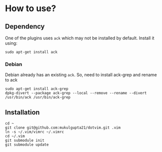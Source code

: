 # How to use?

## Dependency
One of the plugins uses `ack` which may not be installed by default.
Install it using:
```
sudo apt-get install ack
```

### Debian
Debian already has an existing `ack`. So, need to install ack-grep and rename to ack
```
sudo apt-get install ack-grep
dpkg-divert --package ack-grep --local --remove --rename --divert /usr/bin/ack /usr/bin/ack-grep
```

## Installation
```
cd ~
git clone git@github.com:mukulgupta21/dotvim.git .vim
ln -s ~/.vim/vimrc ~/.vimrc
cd ~/.vim
git submodule init
git submodule update
```
